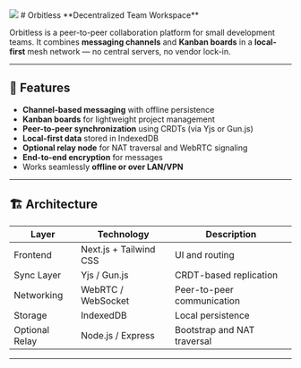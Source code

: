 <img src="banner.png">
# Orbitless  
**Decentralized Team Workspace**

Orbitless is a peer-to-peer collaboration platform for small development teams. It combines **messaging channels** and **Kanban boards** in a **local-first** mesh network — no central servers, no vendor lock-in.

---

## 🚀 Features
- **Channel-based messaging** with offline persistence  
- **Kanban boards** for lightweight project management  
- **Peer-to-peer synchronization** using CRDTs (via Yjs or Gun.js)  
- **Local-first data** stored in IndexedDB  
- **Optional relay node** for NAT traversal and WebRTC signaling  
- **End-to-end encryption** for messages  
- Works seamlessly **offline or over LAN/VPN**

---

## 🏗️ Architecture
| Layer | Technology | Description |
|-------|-------------|-------------|
| Frontend | Next.js + Tailwind CSS | UI and routing |
| Sync Layer | Yjs / Gun.js | CRDT-based replication |
| Networking | WebRTC / WebSocket | Peer-to-peer communication |
| Storage | IndexedDB | Local persistence |
| Optional Relay | Node.js / Express | Bootstrap and NAT traversal |

---

